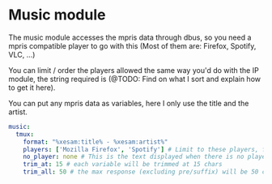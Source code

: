 # Music module
The music module accesses the mpris data through dbus, so you need a mpris compatible player to go with this (Most of them are: Firefox, Spotify, VLC, ...)

You can limit / order the players allowed the same way you'd do with the IP module, the string required is (@TODO: Find on what I sort and explain how to get it here).

You can put any mpris data as variables, here I only use the title and the artist.

```yml
music:
  tmux:
    format: "%xesam:title% - %xesam:artist%"
    players: ['Mozilla Firefox', 'Spotify'] # Limit to these players, first found is preferred. @TODO Still need to explain how to get those names, IDK
    no_player: none # This is the text displayed when there is no player running
    trim_at: 15 # each variable will be trimmed at 15 chars
    trim_all: 50 # the max response (excluding pre/suffix) will be 50 chars
```